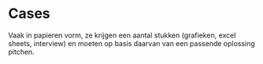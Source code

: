 # Cases
Vaak in papieren vorm, ze krijgen een aantal stukken (grafieken, excel sheets, interview) en moeten op basis daarvan van een passende oplossing pitchen.